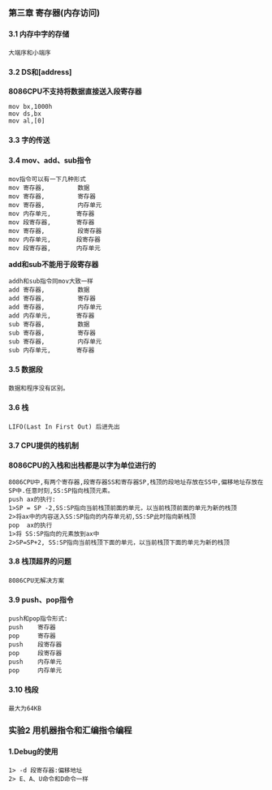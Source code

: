### 第三章 寄存器(内存访问)
#### 3.1 内存中字的存储 
    大端序和小端序
#### 3.2 DS和[address]
**8086CPU不支持将数据直接送入段寄存器**

    mov bx,1000h
    mov ds,bx
    mov al,[0]

#### 3.3 字的传送

#### 3.4 mov、add、sub指令 
    mov指令可以有一下几种形式
    mov 寄存器,         数据
    mov 寄存器,         寄存器 
    mov 寄存器,         内存单元
    mov 内存单元,       寄存器 
    mov 段寄存器,       寄存器 
    mov 寄存器,         段寄存器 
    mov 内存单元,       段寄存器
    mov 段寄存器,       内存单元

**add和sub不能用于段寄存器**

    addh和sub指令同mov大致一样 
    add 寄存器,         数据
    add 寄存器,         寄存器
    add 寄存器,         内存单元
    add 内存单元,       寄存器
    sub 寄存器,         数据
    sub 寄存器,         寄存器
    sub 寄存器,         内存单元
    sub 内存单元,       寄存器

#### 3.5 数据段
    数据和程序没有区别。
#### 3.6 栈
    LIFO(Last In First Out) 后进先出
#### 3.7 CPU提供的栈机制
**8086CPU的入栈和出栈都是以字为单位进行的**

    8086CPU中,有两个寄存器,段寄存器SS和寄存器SP,栈顶的段地址存放在SS中,偏移地址存放在SP中.任意时刻,SS:SP指向栈顶元素。
    push ax的执行:
    1>SP = SP -2,SS:SP指向当前栈顶前面的单元，以当前栈顶前面的单元为新的栈顶
    2>将ax中的内容送入SS:SP指向的内存单元初,SS:SP此时指向新栈顶
    pop  ax的执行
    1>将 SS:SP指向的元素放到ax中
    2>SP=SP+2, SS:SP指向当前栈顶下面的单元，以当前栈顶下面的单元为新的栈顶

#### 3.8 栈顶超界的问题
    8086CPU无解决方案

#### 3.9 push、pop指令
    push和pop指令形式:
    push    寄存器
    pop     寄存器
    push    段寄存器
    pop     段寄存器
    push    内存单元
    pop     内存单元

#### 3.10 栈段
    最大为64KB

### 实验2 用机器指令和汇编指令编程 
#### 1.Debug的使用
    1> -d 段寄存器:偏移地址
    2> E、A、U命令和D命令一样
    